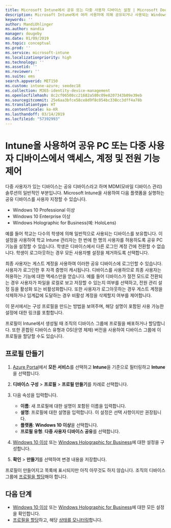 ```yaml
---
title: Microsoft Intune에서 공유 또는 다중 사용자 디바이스 설정 | Microsoft Docs
description: Microsoft Intune에서 여러 사용자에 의해 공유되거나 사용되는 Windows 10 및 Windows Holographic for Business 디바이스를 추가하고 사용합니다. 모든 설정의 목록 및 Microsoft HoloLens를 비롯한 디바이스에서의 용도를 확인합니다. 게스트 계정 제어, 계정 관리 및 비활성 계정 삭제, 로컬 스토리지에 저장 허용 또는 금지, 전원 설정 및 절전 모드 옵션, 업데이트가 설치되는 시기 선택 및 디바이스 구성 프로필의 교육 환경에서 디바이스 사용
keywords: ''
author: MandiOhlinger
ms.author: mandia
manager: dougeby
ms.date: 01/09/2019
ms.topic: conceptual
ms.prod: ''
ms.service: microsoft-intune
ms.localizationpriority: high
ms.technology: ''
ms.assetid: ''
ms.reviewer: ''
ms.suite: ems
search.appverid: MET150
ms.custom: intune-azure; seodec18
ms.collection: M365-identity-device-management
ms.openlocfilehash: 8c2cf06508cc21682a580c09e8207343b09e39eb
ms.sourcegitcommit: 25e6aa3bfce58ce8d9f8c054bc338cc3dff4a78b
ms.translationtype: HT
ms.contentlocale: ko-KR
ms.lasthandoff: 03/14/2019
ms.locfileid: "57392993"
---
```

# <a name="control-access-accounts-and-power-features-on-shared-pc-or-multi-user-devices-using-intune"></a>Intune을 사용하여 공유 PC 또는 다중 사용자 디바이스에서 액세스, 계정 및 전원 기능 제어

다중 사용자가 있는 디바이스는 공유 디바이스라고 하며 MDM(모바일 디바이스 관리) 솔루션의 일반적인 부분입니다. Microsoft Intune을 사용하여 다음 플랫폼을 실행하는 공유 디바이스를 사용자 지정할 수 있습니다.

- Windows 10 Professional 이상
- Windows 10 Enterprise 이상
- Windows Holographic for Business(예: HoloLens)

예를 들어 학교는 다수의 학생에 의해 일반적으로 사용되는 디바이스를 보유합니다. 이 설정을 사용하여 학교 Intune 관리자는 한 번에 한 명의 사용자를 허용하도록 공유 PC 기능을 설정할 수 있습니다. 학생은 디바이스에서 다른 로그인 계정 간에 전환할 수 없습니다. 학생이 로그아웃하는 경우 모든 사용자별 설정을 제거하도록 선택합니다.

최종 사용자는 게스트 계정을 사용하여 이러한 공유 디바이스에 로그인할 수 있습니다. 사용자가 로그인한 후 자격 증명이 캐시됩니다. 디바이스를 사용하므로 최종 사용자는 허용하는 기능에 대한 액세스만을 얻습니다. 예를 들어 디바이스가 절전 모드로 전환되는 경우 사용자가 파일을 로컬로 보고 저장할 수 있는지 여부를 선택하고, 전원 관리 설정 등을 활성화 또는 비활성화합니다. 또한 사용자가 로그아웃하는 경우 게스트 계정을 삭제하거나 임계값에 도달하는 경우 비활성 계정을 삭제할지 여부를 제어합니다.

이 문서에서는 구성 프로필을 만드는 방법을 보여주며, 해당 설명이 포함된 사용 가능한 설정에 대한 링크를 포함합니다.

프로필이 Intune에서 생성될 때 조직의 디바이스 그룹에 프로필을 배포하거나 할당합니다. 또한 혼합된 디바이스 유형과 OS(운영 체제) 버전을 사용하여 디바이스 그룹에 이 프로필을 할당할 수도 있습니다.

## <a name="create-the-profile"></a>프로필 만들기

1. [Azure Portal](https://portal.azure.com)에서 **모든 서비스**를 선택하고 **Intune**을 기준으로 필터링하고 **Intune**을 선택합니다.
2. **디바이스 구성** > **프로필** > **프로필 만들기**를 차례로 선택합니다.
3. 다음 속성을 입력합니다.

   - **이름**: 새 프로필에 대한 설명이 포함된 이름을 입력합니다.
   - **설명**: 프로필에 대한 설명을 입력합니다. 이 설정은 선택 사항이지만 권장됩니다.
   - **플랫폼**: **Windows 10 이상**을 선택합니다.
   - **프로필 유형**: **다중 사용자 디바이스 공유**를 선택합니다.

4. [Windows 10 이상](shared-user-device-settings-windows.md) 또는 [Windows Holographic for Business](shared-user-device-settings-windows-holographic.md)에 대한 설정을 구성합니다.

5. **확인** > **만들기**를 선택하여 변경 내용을 저장합니다.

프로필이 만들어지고 목록에 표시되지만 아직 아무것도 하지 않습니다. 조직의 디바이스 그룹에 [프로필을 할당](device-profile-assign.md)해야 합니다.

## <a name="next-steps"></a>다음 단계

- [Windows 10 이상](shared-user-device-settings-windows.md) 또는 [Windows Holographic for Business](shared-user-device-settings-windows-holographic.md)에 대한 모든 설정을 확인합니다.
- [프로필을 할당](device-profile-assign.md)하고, 해당 [상태를 모니터링](device-profile-monitor.md)합니다.
